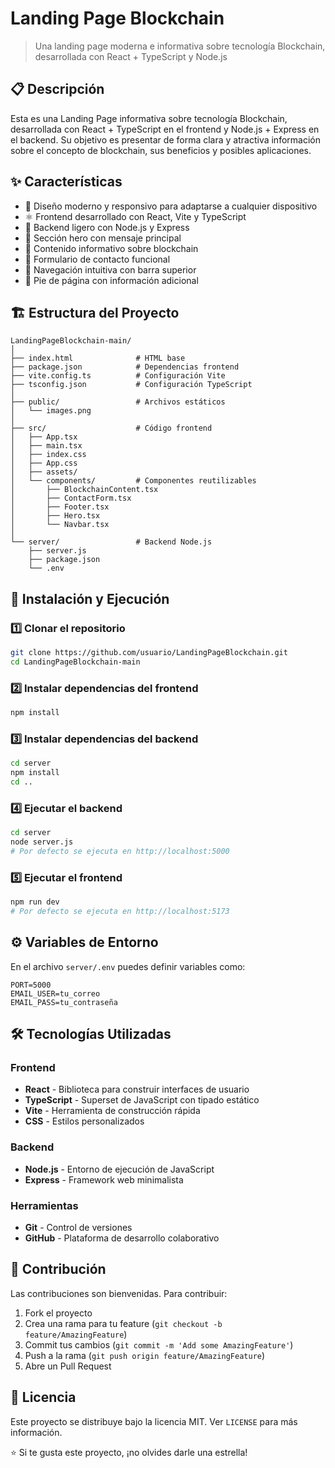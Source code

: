 # Landing Page Blockchain

> Una landing page moderna e informativa sobre tecnología Blockchain, desarrollada con React + TypeScript y Node.js

## 📋 Descripción

Esta es una Landing Page informativa sobre tecnología Blockchain, desarrollada con React + TypeScript en el frontend y Node.js + Express en el backend. Su objetivo es presentar de forma clara y atractiva información sobre el concepto de blockchain, sus beneficios y posibles aplicaciones.

## ✨ Características

- 🎨 Diseño moderno y responsivo para adaptarse a cualquier dispositivo
- ⚛️ Frontend desarrollado con React, Vite y TypeScript
- 🚀 Backend ligero con Node.js y Express
- 🦸 Sección hero con mensaje principal
- 📖 Contenido informativo sobre blockchain
- 📧 Formulario de contacto funcional
- 🧭 Navegación intuitiva con barra superior
- 🦶 Pie de página con información adicional

## 🏗️ Estructura del Proyecto

```
LandingPageBlockchain-main/
│
├── index.html              # HTML base
├── package.json            # Dependencias frontend
├── vite.config.ts          # Configuración Vite
├── tsconfig.json           # Configuración TypeScript
│
├── public/                 # Archivos estáticos
│   └── images.png
│
├── src/                    # Código frontend
│   ├── App.tsx
│   ├── main.tsx
│   ├── index.css
│   ├── App.css
│   ├── assets/
│   └── components/         # Componentes reutilizables
│       ├── BlockchainContent.tsx
│       ├── ContactForm.tsx
│       ├── Footer.tsx
│       ├── Hero.tsx
│       └── Navbar.tsx
│
└── server/                 # Backend Node.js
    ├── server.js
    ├── package.json
    └── .env
```

## 🚀 Instalación y Ejecución

### 1️⃣ Clonar el repositorio

```bash
git clone https://github.com/usuario/LandingPageBlockchain.git
cd LandingPageBlockchain-main
```

### 2️⃣ Instalar dependencias del frontend

```bash
npm install
```

### 3️⃣ Instalar dependencias del backend

```bash
cd server
npm install
cd ..
```

### 4️⃣ Ejecutar el backend

```bash
cd server
node server.js
# Por defecto se ejecuta en http://localhost:5000
```

### 5️⃣ Ejecutar el frontend

```bash
npm run dev
# Por defecto se ejecuta en http://localhost:5173
```

## ⚙️ Variables de Entorno

En el archivo `server/.env` puedes definir variables como:

```env
PORT=5000
EMAIL_USER=tu_correo
EMAIL_PASS=tu_contraseña
```

## 🛠️ Tecnologías Utilizadas

### Frontend
- **React** - Biblioteca para construir interfaces de usuario
- **TypeScript** - Superset de JavaScript con tipado estático
- **Vite** - Herramienta de construcción rápida
- **CSS** - Estilos personalizados

### Backend
- **Node.js** - Entorno de ejecución de JavaScript
- **Express** - Framework web minimalista

### Herramientas
- **Git** - Control de versiones
- **GitHub** - Plataforma de desarrollo colaborativo

## 🤝 Contribución

Las contribuciones son bienvenidas. Para contribuir:

1. Fork el proyecto
2. Crea una rama para tu feature (`git checkout -b feature/AmazingFeature`)
3. Commit tus cambios (`git commit -m 'Add some AmazingFeature'`)
4. Push a la rama (`git push origin feature/AmazingFeature`)
5. Abre un Pull Request

## 📝 Licencia

Este proyecto se distribuye bajo la licencia MIT. Ver `LICENSE` para más información.

⭐ Si te gusta este proyecto, ¡no olvides darle una estrella!

